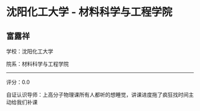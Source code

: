 # 沈阳化工大学 - 材料科学与工程学院

## 富露祥

学校：沈阳化工大学

院系：材料科学与工程学院

* * *

评分：0.0

自证认识导师：上高分子物理课所有人都听的想睡觉，讲课进度拖了疯狂找时间主动给我们补课